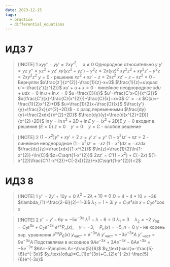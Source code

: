 ```yaml
---
date: 2023-12-15
tags:
  - practice
  - differential_equations
---
```

# ИДЗ 7

> [!NOTE] 1
> $xyy''-yy'=2xy'^{2},\quad x\neq0$
> Однородное относительно $y$
> $y'=yz$
> $y''=yz^{2}+yz'$
> $xy(yz^{2}+yz')-y^{2}z=2x(yz)^{2}$
> $xy^{2}z^{2}+xy^{2}z'-y^{2}z=2xy^{2}z^{2}$
> $y=0$ - решение
> $xz^{2}+xz'-z=2xz^{2}$
> $xz'-z-xz^{2}=0$ - Бернулли
> $x\frac{z'}{z^{2}}-\frac{1}{z}-x=0$
> $\frac{1}{z}=u\quad u'=-\frac{z'}{z^{2}}$
> $xu'+u+x=0$ - линейное неоднородное
> $xdu+udx=0$
> $\ln{u}+\ln{x}=0$
> $u=\frac{C}{x}$
> $u'=\frac{C'x-C}{x^{2}}$
> $x(\frac{C'}{x}-\frac{C}{x^{2}})+\frac{C}{x}+x=0$
> $C'=-x$
> $C(x)=-\frac{1}{2}x^{2}+D$
> $u=\frac{1}{2}x+\frac{D}{x}$
> $\frac{y'}{y}=\frac{2x}{x^{2}+2D}$ - с разд.переменными
> $\frac{dy}{y}=\frac{2xdx}{x^{2}+2D}$
> $\frac{dy}{y}=\frac{d(x^{2}+2D)}{x^{2}+2D}$
> $\ln{y}=\ln{x^{2}+2D}+\ln{E}$
> $y=(x^{2}+2D)E$
> $y=0$ входит в решение ($E=0$)
> $z=0\quad y'=0\quad y=C$ - особое решение

> [!NOTE] 2
> $(1-x^{2})y''+xy'=2$
> $z=y'$
> $z'=y''$
> $(1-x^{2})z'+xz=2$ - линейное неоднородное
> $(1-x^{2})z'=-xz$
> $(1-x^{2})dz=-xzdx$
> $\frac{dz}{z}=\frac{xdx}{1-x^{2}}$
> $\ln{z}=\frac{1}{2}\ln{1-x^{2}}+\ln{C}$
> $z=C\sqrt{1-x^{2}}$
> $2zz'=C'(1-x^{2})+C(-2x)$
> $(1-x^{2})\frac{C'(1-x^{2})+C(-2x)}{2z}+x(C\sqrt{1-x^{2}})=2$
> 

# ИДЗ 8

> [!NOTE] 1
> $y''-2y'+10y=0$
> $\lambda^{2}-2\lambda+10=0$
> $D=4-4*10=-36$
> $\lambda_{1}=\frac{2-6i}{2}=1-3i$
> $\lambda_{2}=1+3i$
> $y=C_{1}e^{x}\sin{x}+C_{2}e^{x}\cos{x}$

> [!NOTE] 2
> $y''-y'-6y=-5e^{-3x}$
> $\lambda^{2}-\lambda-6=0$
> $\lambda_{1}=3\quad \lambda_{2}=-2$
> $y_{\text{од}}=C_{1}e^{3x}+C_{2}e^{-2x}$
> $e^{\gamma x}P_{n}(x),\quad \gamma=-3,\quad P_{n}(x)=-5, n=0$
> $\gamma$ - не корень хар. уравнения
> $e^{\gamma x}\tilde{P}_{0}(x)$
> $y_\text{част}=e^{-3x}A$
> $y'_\text{част}=-3e^{-3x}A$
> $y''_\text{част}=9e^{-3x}A$
> Подставляем в исходное
> $9Ae^{-3x}+3Ae^{-3x}-6Ae^{-3x}=-5e^{-3x}$
> $6A=-5\implies A=-\frac{5}{6}$
> $y_\text{част}=-\frac{5}{6}e^{-3x}$
> $y_\text{общ}=C_{1}e^{3x}+C_{2}e^{-2x}-\frac{5}{6}e^{-3x}$

